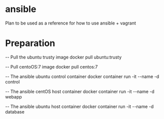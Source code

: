 # ansible

Plan to be used as a reference for how to use ansible + vagrant

# Preparation

-- Pull the ubuntu trusty image
docker pull ubuntu:trusty

-- Pull centoOS:7 image
docker pull centos:7

-- The ansible ubuntu control container
docker container run -it --name -d control

-- The ansible centOS host container
docker container run -it --name -d webapp

-- The ansible ubuntu host container
docker container run -it --name -d database
